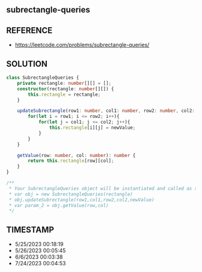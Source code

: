 ## subrectangle-queries

## REFERENCE

- https://leetcode.com/problems/subrectangle-queries/

## SOLUTION

``` typescript
class SubrectangleQueries {
    private rectangle: number[][] = [];
    constructor(rectangle: number[][]) {
        this.rectangle = rectangle;
    }

    updateSubrectangle(row1: number, col1: number, row2: number, col2: number, newValue: number): void {
        for(let i = row1; i <= row2; i++){
            for(let j = col1; j <= col2; j++){
                this.rectangle[i][j] = newValue;
            }
        }
    }

    getValue(row: number, col: number): number {
        return this.rectangle[row][col];
    }
}

/**
 * Your SubrectangleQueries object will be instantiated and called as such:
 * var obj = new SubrectangleQueries(rectangle)
 * obj.updateSubrectangle(row1,col1,row2,col2,newValue)
 * var param_2 = obj.getValue(row,col)
 */

```


## TIMESTAMP

- 5/25/2023 00:18:19
- 5/26/2023 00:05:45
- 6/6/2023 00:03:38
- 7/24/2023 00:04:53
